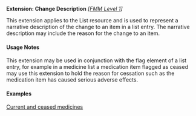 **Extension: Change Description**  *[[FMM Level 1](guidance.html)]*

This extension applies to the List resource and  is used to represent a narrative description of the change to an item in a list entry. The narrative description may include the reason for the change to an item. 


#### Usage Notes

This extension may be used in conjunction with the flag element of a list entry, for example in a medicine list a medication item flagged as ceased may use this extension to hold the reason for cessation such as the medication item has caused serious adverse effects.


#### Examples

[Current and ceased medicines](List-0ebc46a8-4ea8-11e9-8647-d663bd873d93.html)


